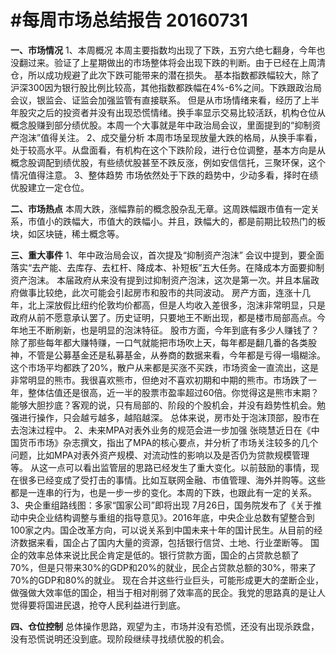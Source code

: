 # #每周市场总结报告 20160731

**一、市场情况**
    1、本周概况
    本周主要指数均出现了下跌，五穷六绝七翻身，今年也没翻过来。验证了上星期做出的市场整体将会出现下跌的判断。由于已经在上周清仓，所以成功规避了此次下跌可能带来的潜在损失。
基本指数都跌幅较大，除了沪深300因为银行股比例比较高，其他指数都跌幅在4%-6%之间。下跌跟政治局会议，银监会、证监会加强监管有直接联系。
    但是从市场情绪来看，经历了上半年股灾之后的投资者并没有出现恐慌情绪。换手率显示交易比较活跃，机构仓位从概念股赚到部分绩优股。本周一个大事就是年中政治局会议，里面提到的“抑制资产泡沫”值得关注。
    2、成交量分析
本周市场呈现放量大跌的格局，从换手率看，处于较高水平。从盘面看，有机构在这个下跌阶段，进行仓位调整，基本方向是从概念股调配到绩优股，有些绩优股甚至不跌反涨，例如安信信托，三聚环保，这个情况值得注意。
    3、整体趋势
    市场依然处于下跌的趋势中，少动多看，择时在绩优股建立一定仓位。

**二、市场热点**
    本周大跌，涨幅靠前的概念股杂乱无章。这周跌幅跟市值有一定关系，市值小的跌幅大，市值大的跌幅小。并且，跌幅大的，都是前期比较热门的板块，如区块链，稀土概念等。

**三、重大事件**
    1、年中政治局会议，首次提及“抑制资产泡沫”
    会议中提到，要全面落实“去产能、去库存、去杠杆、降成本、补短板”五大任务。在降成本方面要抑制资产泡沫。
本届政府从来没有提到过抑制资产泡沫，这次是第一次。并且本届政府做事比较绝，此次可能会引起房市和股市的共同波动。
    房产方面，连涨十几年，北上深放假比纽约伦敦均价都高，但是人均收入差很多，泡沫非常明显，只是政府从前不愿意承认罢了。历史证明，只要地王不断出现，都是楼市局部高点。今年地王不断刷新，也是明显的泡沫特征。
    股市方面，今年到底有多少人赚钱了？除了那些每年都大赚特赚，一口气就能把市场吹上天，每年都是翻几番的各类股神，不管是公募基金还是私募基金，从券商的数据来看，今年都是亏得一塌糊涂。
    这个市场平均都跌了20%，散户从来都是买涨不买跌，市场资金一直流出，这是非常明显的熊市。我很喜欢熊市，但绝对不喜欢初期和中期的熊市。市场跌了一年，整体估值还是很高，近一半的股票市盈率超过60倍。你觉得这是熊市末期？能够大胆抄底？客观的说，只有局部的、阶段的个股机会，并没有趋势性机会。勉强进行操作，只会越亏越多，越陷越深。
    总体来说，房市处于泡沫顶部，股市在去泡沫过程中。
    2、未来MPA对表外业务的规范会进一步加强
    张晓慧近日在《中国货币市场》杂志撰文，指出了MPA的核心要点，并分析了市场关注较多的几个问题，比如MPA对表外资产规模、对流动性的影响以及是否仍为贷款规模管理等。
从这一点可以看出监管层的思路已经发生了重大变化。以前鼓励的事情，现在很多已经变成了受打击的事情。比如互联网金融、市值管理、海外并购等。这些都是一连串的行为，也是一步一步的变化。本周的下跌，也跟此有一定的关系。
    3、央企重组路线图：多家“国家公司”即将出现
    7月26日，国务院发布了《关于推动中央企业结构调整与重组的指导意见》。2016年底，中央企业总数有望整合到100家之内。国企改革方向，可以说关系到中国未来十年的国计民生。从目前的经济数据来看，国企占了国内大量的资源，包括银行信贷、土地、行业垄断等。
    国企的效率总体来说比民企肯定是低的。银行贷款方面，国企的占贷款总额了70%，但是只带来30%的GDP和20%的就业，民企占贷款总额的30%，带来了70%的GDP和80%的就业。
    现在合并这些行业巨头，可能形成更大的垄断企业，做强做大效率低的国企，相当于相对削弱了效率高的民企。我党的思路真的是让人觉得要将国进民退，抢夺人民利益进行到底。

**四、仓位控制**
    总体操作思路，观望为主，市场并没有恐慌，还没有出现杀跌盘，没有恐慌说明还没到底。现阶段继续寻找绩优股的机会。
